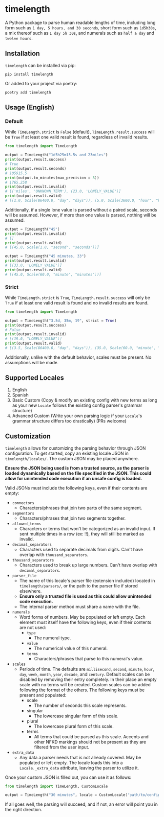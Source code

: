 # timelength
A Python package to parse human readable lengths of time, including long form such as `1 day, 5 hours, and 30 seconds`, short form such as `1d5h30s`, a mix thereof such as `1 day 5h 30s`, and numerals such as `half a day` and `twelve hours`.

## Installation
`timelength` can be installed via pip:
```
pip install timelength
```
Or added to your project via poetry:
```
poetry add timelength
```

## Usage (English)
### Default
While `TimeLength.strict` is `False` (default), `TimeLength.result.success` will be `True` if at least one valid result is found, regardless of invalid results.
```python
from timelength import TimeLength

output = TimeLength("1d5h25m15.5s and 23miles")
print(output.result.success)
# True
print(output.result.seconds)
# 105915.5
print(output.to_minutes(max_precision = 3))
# 1765.258
print(output.result.invalid)
# [('miles', 'UNKNOWN_TERM'), (23.0, 'LONELY_VALUE')]
print(output.result.valid)
# [(1.0, Scale(86400.0, "day", "days")), (5.0, Scale(3600.0, "hour", "hours")), (25.0, Scale(60.0, "minute", "minutes")), (15.5, Scale(1.0, "second", "seconds"))]
```
Additionally, if a single lone value is parsed without a paired scale, seconds will be assumed. However, if more than one value is parsed, nothing will be assumed.
```python
output = TimeLength("45")
print(output.result.invalid)
# []
print(output.result.valid)
# [(45.0, Scale(1.0, "second", "seconds"))]

output = TimeLength("45 minutes, 33")
print(output.result.invalid)
# [(33.0, 'LONELY_VALUE')]
print(output.result.valid)
# [(45.0, Scale(60.0, "minute", "minutes"))]
```
### Strict
While `TimeLength.strict` is `True`, `TimeLength.result.success` will only be `True` if at least one valid result is found and no invalid results are found.
```python
from timelength import TimeLength

output = TimeLength("3.5d, 35m, 19", strict = True)
print(output.result.success)
# False
print(output.result.invalid)
# [(19.0, "LONELY_VALUE")]
print(output.result.valid)
# [(3.5, Scale(86400.0, "day", "days")), (35.0, Scale(60.0, "minute", "minutes"))]
```
Additionally, unlike with the default behavior, scales must be present. No assumptions will be made.

## Supported Locales
1. English
2. Spanish
3. Basic Custom (Copy & modify an existing config with new terms as long as your new `Locale` follows the existing config parser's grammar structure)
4. Advanced Custom (Write your own parsing logic if your `Locale`'s grammar structure differs too drastically) (PRs welcome)

## Customization
`timelength` allows for customizing the parsing behavior through JSON configuration. To get started, copy an existing locale JSON in `timelength/locales/`. The custom JSON may be placed anywhere.

**Ensure the JSON being used is from a trusted source, as the parser is loaded dynamically based on the file specified in the JSON. This could allow for unintended code execution if an unsafe config is loaded.**

Valid JSONs must include the following keys, even if their contents are empty: 
- `connectors`
  - Characters/phrases that join two parts of the same segment.
- `segmentors`
  - Characters/phrases that join two segments together.
- `allowed_terms`
  - Characters or terms that won't be categorized as an invalid input. If sent multiple times in a row (ex: !!), they will still be marked as invalid.
- `decimal_separators`
  - Characters used to separate decimals from digits. Can't have overlap with `thousand_separators`.
- `thousand_separators`
  - Characters used to break up large numbers. Can't have overlap with `decimal_separators`.
- `parser_file`
  - The name of this locale's parser file (extension included) located in `timelength/parsers/`, or the path to the parser file if stored elsewhere. 
  - **Ensure only a trusted file is used as this could allow unintended code execution.**
  - The internal parser method must share a name with the file.
- `numerals`
  - Word forms of numbers. May be populated or left empty. Each element must itself have the following keys, even if their contents are not used:
    - `type`
      - The numeral type.
    - `value`
      - The numerical value of this numeral.
    - `terms`
      - Characters/phrases that parse to this numeral's value.
- `scales`
  - Periods of time. The defaults are `millisecond`, `second`, `minute`, `hour`, `day`, `week`, `month`, `year`, `decade`, and `century`. Default scales can be disabled by removing their entry completely. In their place an empty scale with no terms will be created. Custom scales can be added following the format of the others. The following keys must be present and populated:
    - scale
      - The number of seconds this scale represents.
    - singular
      - The lowercase singular form of this scale.
    - plural
      - The lowercase plural form of this scale.
    - terms
      - All terms that could be parsed as this scale. Accents and other NFKD markings should not be present as they are filtered from the user input.
- `extra_data`
  - Any data a parser needs that is not already covered. May be populated or left empty. The locale loads this into a `Locale._extra_data` attribute, leaving the parser to utilize it.

Once your custom JSON is filled out, you can use it as follows:
```python
from timelength import TimeLength, CustomLocale

output = TimeLength("30 minutes", locale = CustomLocale("path/to/config.json"))
```
If all goes well, the parsing will succeed, and if not, an error will point you in the right direction.
